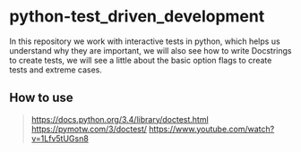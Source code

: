 # python-test_driven_development

In this repository we work with interactive tests in python, which helps us understand why they are important, we will also see how to write Docstrings to create tests, we will see a little about the basic option flags to create tests and extreme cases.


## How to use

>https://docs.python.org/3.4/library/doctest.html
>https://pymotw.com/3/doctest/
>https://www.youtube.com/watch?v=1Lfv5tUGsn8
